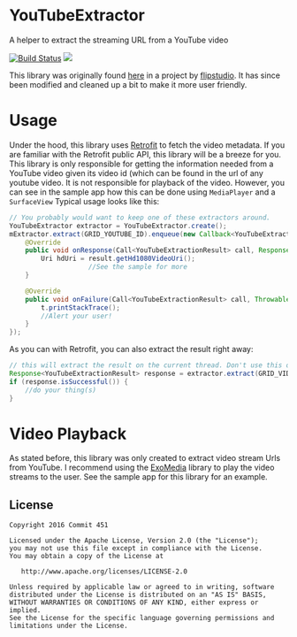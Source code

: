 # YouTubeExtractor
A helper to extract the streaming URL from a YouTube video

[![Build Status](https://travis-ci.org/Commit451/YouTubeExtractor.svg?branch=master)](https://travis-ci.org/Commit451/YouTubeExtractor)
[![](https://jitpack.io/v/Commit451/YouTubeExtractor.svg)](https://jitpack.io/#Commit451/YouTubeExtractor)

This library was originally found [here](https://github.com/flipstudio/YouTubeExtractor) in a project by [flipstudio](https://github.com/flipstudio). It has since been modified and cleaned up a bit to make it more user friendly.

# Usage
Under the hood, this library uses [Retrofit](http://square.github.io/retrofit/) to fetch the video metadata. If you are familiar with the Retrofit public API, this library will be a breeze for you.
This library is only responsible for getting the information needed from a YouTube video given its video id (which can be found in the url of any youtube video. It is not responsible for playback of the video. However, you can see in the sample app how this can be done using `MediaPlayer` and a `SurfaceView`
Typical usage looks like this:
```java
// You probably would want to keep one of these extractors around.
YouTubeExtractor extractor = YouTubeExtractor.create();
mExtractor.extract(GRID_YOUTUBE_ID).enqueue(new Callback<YouTubeExtractionResult>() {
    @Override
    public void onResponse(Call<YouTubeExtractionResult> call, Response<YouTubeExtractionResult> response) {
        Uri hdUri = result.getHd1080VideoUri();
                    //See the sample for more
    }

    @Override
    public void onFailure(Call<YouTubeExtractionResult> call, Throwable t) {
        t.printStackTrace();
        //Alert your user!
    }
});
```
As you can with Retrofit, you can also extract the result right away:
```java
// this will extract the result on the current thread. Don't use this on the main thread!
Response<YouTubeExtractionResult> response = extractor.extract(GRID_VIDEO_ID).execute();
if (response.isSuccessful()) {
    //do your thing(s)
}
```

# Video Playback
As stated before, this library was only created to extract video stream Urls from YouTube. I recommend using the [ExoMedia](https://github.com/brianwernick/ExoMedia) library to play the video streams to the user. See the sample app for this library for an example.

License
--------

    Copyright 2016 Commit 451

    Licensed under the Apache License, Version 2.0 (the "License");
    you may not use this file except in compliance with the License.
    You may obtain a copy of the License at

       http://www.apache.org/licenses/LICENSE-2.0

    Unless required by applicable law or agreed to in writing, software
    distributed under the License is distributed on an "AS IS" BASIS,
    WITHOUT WARRANTIES OR CONDITIONS OF ANY KIND, either express or implied.
    See the License for the specific language governing permissions and
    limitations under the License.
